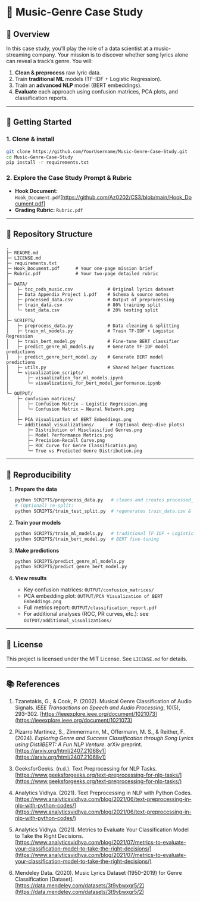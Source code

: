 
# 🎵 Music-Genre Case Study

## 📌 Overview
In this case study, you’ll play the role of a data scientist at a music-streaming company. Your mission is to discover whether song lyrics alone can reveal a track’s genre. You will:

1. **Clean & preprocess** raw lyric data.  
2. Train **traditional ML** models (TF-IDF + Logistic Regression).  
3. Train an **advanced NLP** model (BERT embeddings).  
4. **Evaluate** each approach using confusion matrices, PCA plots, and classification reports.

---

## 🚀 Getting Started

### 1. Clone & install
```bash
git clone https://github.com/YourUsername/Music-Genre-Case-Study.git
cd Music-Genre-Case-Study
pip install -r requirements.txt
```

### 2. Explore the Case Study Prompt & Rubric
- **Hook Document:** `Hook_Document.pdf`[https://github.com/Az0202/CS3/blob/main/Hook_Document.pdf]
- **Grading Rubric:** `Rubric.pdf`

---

## 📂 Repository Structure
```
.
├─ README.md
├─ LICENSE.md
├─ requirements.txt
├─ Hook_Document.pdf      # Your one-page mission brief
├─ Rubric.pdf             # Your two-page detailed rubric
│
├─ DATA/
│   ├─ tcc_ceds_music.csv             # Original lyrics dataset
│   ├─ Data Appendix Project 1.pdf    # Schema & source notes
│   ├─ processed_data.csv             # Output of preprocessing
│   ├─ train_data.csv                 # 80% training split
│   └─ test_data.csv                  # 20% testing split
│
├─ SCRIPTS/
│   ├─ preprocess_data.py             # Data cleaning & splitting
│   ├─ train_ml_models.py             # Train TF-IDF + Logistic Regression
│   ├─ train_bert_model.py            # Fine-tune BERT classifier
│   ├─ predict_genre_ml_models.py     # Generate TF-IDF model predictions
│   ├─ predict_genre_bert_model.py    # Generate BERT model predictions
│   ├─ utils.py                       # Shared helper functions
│   └─ visualization_scripts/
│       ├─ visualization_for_ml_models.ipynb
│       └─ visualizations_for_bert_model_performance.ipynb
│
└─ OUTPUT/
    ├─ confusion_matrices/
    │   ├─ Confusion Matrix – Logistic Regression.png
    │   └─ Confusion Matrix – Neural Network.png
    │
    ├─ PCA Visualization of BERT Embeddings.png
    └─ additional_visualizations/      # (Optional deep-dive plots)
        ├─ Distribution of Misclassified Genres.png
        ├─ Model Performance Metrics.png
        ├─ Precision-Recall Curve.png
        ├─ ROC Curve for Genre Classification.png
        └─ True vs Predicted Genre Distribution.png
```

---

## 🔄 Reproducibility

1. **Prepare the data**  
   ```bash
   python SCRIPTS/preprocess_data.py   # cleans and creates processed_data.csv
   # (Optional) re-split:
   python SCRIPTS/train_test_split.py  # regenerates train_data.csv & test_data.csv
   ```

2. **Train your models**  
   ```bash
   python SCRIPTS/train_ml_models.py   # traditional TF-IDF + Logistic Regression
   python SCRIPTS/train_bert_model.py  # BERT fine-tuning
   ```

3. **Make predictions**  
   ```bash
   python SCRIPTS/predict_genre_ml_models.py
   python SCRIPTS/predict_genre_bert_model.py
   ```

4. **View results**  
   - Key confusion matrices: `OUTPUT/confusion_matrices/`  
   - PCA embedding plot: `OUTPUT/PCA Visualization of BERT Embeddings.png`  
   - Full metrics report: `OUTPUT/classification_report.pdf`  
   - For additional analyses (ROC, PR curves, etc.): see `OUTPUT/additional_visualizations/`

---

## 📜 License
This project is licensed under the MIT License. See `LICENSE.md` for details.

---

## 📚 References

1. Tzanetakis, G., & Cook, P. (2002). Musical Genre Classification of Audio Signals. *IEEE Transactions on Speech and Audio Processing*, 10(5), 293–302. [https://ieeexplore.ieee.org/document/1021073](https://ieeexplore.ieee.org/document/1021073)

2. Pizarro Martinez, S., Zimmermann, M., Offermann, M. S., & Reither, F. (2024). *Exploring Genre and Success Classification through Song Lyrics using DistilBERT: A Fun NLP Venture*. arXiv preprint. [https://arxiv.org/html/2407.21068v1](https://arxiv.org/html/2407.21068v1)

3. GeeksforGeeks. (n.d.). Text Preprocessing for NLP Tasks. [https://www.geeksforgeeks.org/text-preprocessing-for-nlp-tasks/](https://www.geeksforgeeks.org/text-preprocessing-for-nlp-tasks/)

4. Analytics Vidhya. (2021). Text Preprocessing in NLP with Python Codes. [https://www.analyticsvidhya.com/blog/2021/06/text-preprocessing-in-nlp-with-python-codes/](https://www.analyticsvidhya.com/blog/2021/06/text-preprocessing-in-nlp-with-python-codes/)

5. Analytics Vidhya. (2021). Metrics to Evaluate Your Classification Model to Take the Right Decisions. [https://www.analyticsvidhya.com/blog/2021/07/metrics-to-evaluate-your-classification-model-to-take-the-right-decisions/](https://www.analyticsvidhya.com/blog/2021/07/metrics-to-evaluate-your-classification-model-to-take-the-right-decisions/)

6. Mendeley Data. (2020). Music Lyrics Dataset (1950–2019) for Genre Classification [Dataset]. [https://data.mendeley.com/datasets/3t9vbwxgr5/2](https://data.mendeley.com/datasets/3t9vbwxgr5/2)
```
